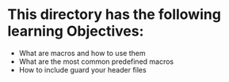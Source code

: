 # This directory has the following learning Objectives:

- What are macros and how to use them
- What are the most common predefined macros
- How to include guard your header files
